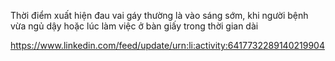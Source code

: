 Thời điểm xuất hiện đau vai gáy thường là vào sáng sớm, khi người bệnh vừa ngủ dậy hoặc lúc làm việc ở bàn giấy trong thời gian dài

https://www.linkedin.com/feed/update/urn:li:activity:6417732289140219904
